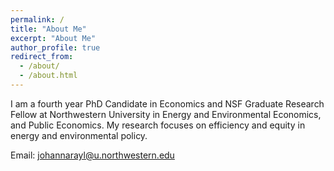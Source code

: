 ```yaml
---
permalink: /
title: "About Me"
excerpt: "About Me"
author_profile: true
redirect_from: 
  - /about/
  - /about.html
---
```


I am a fourth year PhD Candidate in Economics and NSF Graduate Research Fellow at Northwestern University in Energy and Environmental Economics, and Public Economics. My research focuses on efficiency and equity in energy and environmental policy. 

Email: [johannarayl@u.northwestern.edu](mailto:johannarayl@u.northwestern.edu)

